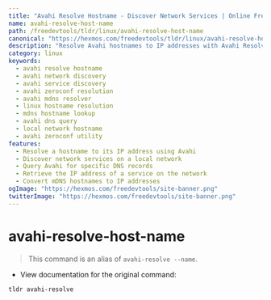 ```yaml
---
title: "Avahi Resolve Hostname - Discover Network Services | Online Free DevTools by Hexmos"
name: avahi-resolve-host-name
path: /freedevtools/tldr/linux/avahi-resolve-host-name
canonical: "https://hexmos.com/freedevtools/tldr/linux/avahi-resolve-host-name/"
description: "Resolve Avahi hostnames to IP addresses with Avahi Resolve Hostname. Discover network services and troubleshoot connectivity issues on your local network. Free online tool, no registration required."
category: linux
keywords:
  - avahi resolve hostname
  - avahi network discovery
  - avahi service discovery
  - avahi zeroconf resolution
  - avahi mdns resolver
  - linux hostname resolution
  - mdns hostname lookup
  - avahi dns query
  - local network hostname
  - avahi zeroconf utility
features:
  - Resolve a hostname to its IP address using Avahi
  - Discover network services on a local network
  - Query Avahi for specific DNS records
  - Retrieve the IP address of a service on the network
  - Convert mDNS hostnames to IP addresses
ogImage: "https://hexmos.com/freedevtools/site-banner.png"
twitterImage: "https://hexmos.com/freedevtools/site-banner.png"
---
```


# avahi-resolve-host-name

> This command is an alias of `avahi-resolve --name`.

- View documentation for the original command:

`tldr avahi-resolve`
